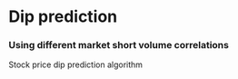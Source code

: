 # Dip prediction 
### Using different market short volume correlations
 Stock price dip prediction algorithm
